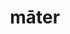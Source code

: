 ---
title: māter
nmtitle: mater
meaning: mother
ch: 6
pos: nounthird
genitive: mātris
nmgenitive: matris
abbgender: f.
abbgender2: fem.
gender: feminine
declension: third
---